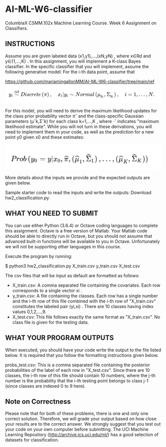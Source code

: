 ﻿# AI-ML-W6-classifier
ColumbiaX CSMM.102x Machine Learning Course. Week 6 Assignment on Classifiers.


## INSTRUCTIONS
Assume you are given labeled data  (x1,y1),…,(xN,yN) , where  x∈Rd  and  y∈{1,…,K} . In this assignment, you will implement a K-class Bayes classifier. In the specific classifier that you will implement, assume the following generative model: For the i-th data point, assume that

https://github.com/mariamingallonMM/AI-ML-W6-classifier/tree/main/ref
![equation_1: yi∼iidDiscrete(π),xi|yi∼Normal(μyi,Σyi),i=1,…,N.](./ref/eq1.JPG?raw=true)

For this model, you will need to derive the maximum likelihood updates for the class prior probability vector  πˆ  and the class-specific Gaussian parameters  (μˆk,Σˆk)  for each class  k=1,…,K , where  ⋅ˆ  indicates "maximum likelihood estimate". While you will not turn in these derivations, you will need to implement them in your code, as well as the prediction for a new point  y0  given  x0  and these estimates:

![equation_2: Prob(y0=y|x0,πˆ,(μˆ1,Σˆ1),…,(μˆK,ΣˆK))](./ref/eq2.JPG?raw=true)

More details about the inputs we provide and the expected outputs are given below.

Sample starter code to read the inputs and write the outputs:  Download hw2_classification.py

## WHAT YOU NEED TO SUBMIT
You can use either Python (3.6.4) or Octave coding languages to complete this assignment. Octave is a free version of Matlab. Your Matlab code should be able to directly run in Octave, but you should not assume that advanced built-in functions will be available to you in Octave. Unfortunately we will not be supporting other languages in this course.


Execute the program by running:

$ python3 hw2_classification.py X_train.csv y_train.csv X_test.csv


The csv files that will be input as default are formatted as follows:

- X_train.csv: A comma separated file containing the covariates. Each row corresponds to a single vector  xi .
- y_train.csv: A file containing the classes. Each row has a single number and the i-th row of this file combined with the i-th row of "X_train.csv" constitutes the labeled pair  (yi,xi) . There are 10 classes having index values 0,1,2,...,9.
- X_test.csv: This file follows exactly the same format as "X_train.csv". No class file is given for the testing data.

## WHAT YOUR PROGRAM OUTPUTS

When executed, you should have your code write the output to the file listed below. It is required that you follow the formatting instructions given below.

probs_test.csv: This is a comma separated file containing the posterior probabilities of the label of each row in "X_test.csv". Since there are 10 classes, the i-th row of this file should contain 10 numbers, where the j-th number is the probability that the i-th testing point belongs to class j-1 (since classes are indexed 0 to 9 here).


## Note on Correctness

Please note that for both of these problems, there is one and only one correct solution. Therefore, we will grade your output based on how close your results are to the correct answer. We strongly suggest that you test out your code on your own computer before submitting. The UCI Machine Learning Repository (http://archive.ics.uci.edu/ml/) has a good selection of datasets for classification.